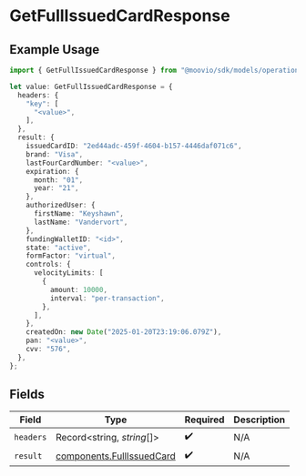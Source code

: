 # GetFullIssuedCardResponse

## Example Usage

```typescript
import { GetFullIssuedCardResponse } from "@moovio/sdk/models/operations";

let value: GetFullIssuedCardResponse = {
  headers: {
    "key": [
      "<value>",
    ],
  },
  result: {
    issuedCardID: "2ed44adc-459f-4604-b157-4446daf071c6",
    brand: "Visa",
    lastFourCardNumber: "<value>",
    expiration: {
      month: "01",
      year: "21",
    },
    authorizedUser: {
      firstName: "Keyshawn",
      lastName: "Vandervort",
    },
    fundingWalletID: "<id>",
    state: "active",
    formFactor: "virtual",
    controls: {
      velocityLimits: [
        {
          amount: 10000,
          interval: "per-transaction",
        },
      ],
    },
    createdOn: new Date("2025-01-20T23:19:06.079Z"),
    pan: "<value>",
    cvv: "576",
  },
};
```

## Fields

| Field                                                                  | Type                                                                   | Required                                                               | Description                                                            |
| ---------------------------------------------------------------------- | ---------------------------------------------------------------------- | ---------------------------------------------------------------------- | ---------------------------------------------------------------------- |
| `headers`                                                              | Record<string, *string*[]>                                             | :heavy_check_mark:                                                     | N/A                                                                    |
| `result`                                                               | [components.FullIssuedCard](../../models/components/fullissuedcard.md) | :heavy_check_mark:                                                     | N/A                                                                    |